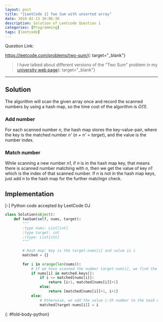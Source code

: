 ```yaml
---
layout: post
title: "[LeetCode 1] Two Sum with unsorted array"
date: 2016-02-13 16:06:38
description: Solution of Leetcode Question 1
categories: [Programming]
tags: [leetcode]
---
```


Question Link:

<https://leetcode.com/problems/two-sum/>{: target="_blank"}


> I have talked about different versions of the "Two Sum" problem in my 
> [university web page](http://www.cs.uml.edu/~jlu1/doc/codes/findSum.html){: target="_blank"}

---

## Solution

The algorithm will scan the given array once and record the scanned numbers by using a hash map,
so the time cost of the algorithm is *O(1)*.

### Add number

For each scanned number *n*, the hash map stores the key-value-pair,
where the key is the matched number *n'* (*n + n' = target*), and the value is the number index.

### Match number

While scanning a new number *n1*, if *n* is in the hash map key,
that means there is scanned number matching with *n*, 
then we get the value of key *n1* which is the index of that scanned number.
If *n* is not in the hash map keys, just add *n* to the hash map for the further matchign check.


## Implementation

<div class="code-title">
<span class="code-fold" id="fold-btn-python" onclick="$use('fold-body-python', 'fold-btn-python')">[-]</span>
Python code accepted by LeetCode OJ
</div>

~~~ python
class Solution(object):
    def twoSum(self, nums, target):
        """
        :type nums: List[int]
        :type target: int
        :rtype: List[int]
        """
        
        # Hash map: key is the target-nums[i] and value is i
        matched = {}
        
        for i in xrange(len(nums)):
            # If we have scanned the number target-num[i], we find the pair
            if nums[i] in matched.keys():
                if i <= matched[nums[i]]:
                    return [i+1, matched[nums[i]]+1]
                else:
                    return [matched[nums[i]]+1, i+1]
            else:
                # Otherwise, we add the value i-th number to the hash map
                matched[target-nums[i]] = i
~~~
{: #fold-body-python}


